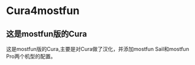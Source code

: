 Cura4mostfun
====

这是mostfun版的Cura
------------------

这是mostfun版的Cura,主要是对Cura做了汉化，并添加mostfun Sail和mostfun Pro两个机型的配置。  